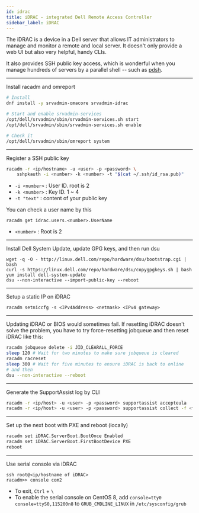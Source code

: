 ```yaml
---
id: idrac
title: iDRAC - integrated Dell Remote Access Controller
sidebar_label: iDRAC
---
```


The iDRAC is a device in a Dell server that allows IT administrators to manage 
and monitor a remote and local server. It doesn't only provide a web UI but 
also very helpful, handy CLIs.

It also provides SSH public key access, which is wonderful when you manage hundreds of servers
by a parallel shell -- such as [pdsh](https://github.com/chaos/pdsh).

---
Install racadm and omreport

``` sh
# Install
dnf install -y srvadmin-omacore srvadmin-idrac

# Start and enable srvadmin-services
/opt/dell/srvadmin/sbin/srvadmin-services.sh start
/opt/dell/srvadmin/sbin/srvadmin-services.sh enable

# Check it
/opt/dell/srvadmin/sbin/omreport system
```

---
Register a SSH public key

``` sh
racadm -r <ip/hostname> -u <user> -p <password> \
    sshpkauth -i <number> -k <number> -t "$(cat ~/.ssh/id_rsa.pub)"
```

* `-i <number>` : User ID. root is 2
* `-k <number>` : Key ID. 1 ~ 4
* `-t "text"` : content of your public key

You can check a user name by this

``` shell
racadm get idrac.users.<number>.UserName
```

* `<number>` : Root is 2

---

Install Dell System Update, update GPG keys, and then run dsu

```shell
wget -q -O - http://linux.dell.com/repo/hardware/dsu/bootstrap.cgi | bash
curl -s https://linux.dell.com/repo/hardware/dsu/copygpgkeys.sh | bash
yum install dell-system-update
dsu --non-interactive --import-public-key --reboot
```

---

Setup a static IP on iDRAC

```shell
racadm setniccfg -s <IPv4Address> <netmask> <IPv4 gateway>
```

---

Updating iDRAC or BIOS would sometimes fail. If resetting iDRAC doesn't solve the problem, you have to try force-resetting 
jobqueue and then reset iDRAC like this:

``` sh
racadm jobqueue delete -i JID_CLEARALL_FORCE
sleep 120 # Wait for two minutes to make sure jobqueue is cleared
racadm racreset
sleep 300 # Wait for five minutes to ensure iDRAC is back to online
# and then
dsu --non-interactive --reboot
```

---
Generate the SupportAssist log by CLI

``` sh
racadm -r <ip/host> -u <user> -p <password> supportassist accepteula
racadm -r <ip/host> -u <user> -p <password> supportassist collect -f <filename>.zip
```

---
Set up the next boot with PXE and reboot (locally)

``` sh
racadm set iDRAC.ServerBoot.BootOnce Enabled
racadm set iDRAC.ServerBoot.FirstBootDevice PXE
reboot
```

---
Use serial console via iDRAC

```
ssh root@<ip/hostname of iDRAC>
racadm>> console com2
```
- To exit, `Ctrl` + `\`
- To enable the serial console on CentOS 8, add `console=tty0 console=ttyS0,115200n8` to `GRUB_CMDLINE_LINUX` in `/etc/sysconfig/grub`
